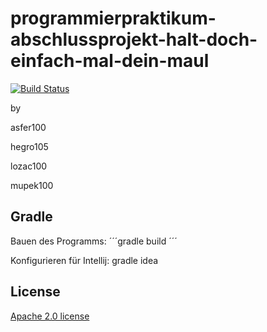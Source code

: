 # programmierpraktikum-abschlussprojekt-halt-doch-einfach-mal-dein-maul

[![Build Status](https://travis-ci.org/ProPra16/programmierpraktikum-abschlussprojekt-halt-doch-einfach-mal-dein-maul.svg?branch=gradle)](https://travis-ci.org/ProPra16/programmierpraktikum-abschlussprojekt-halt-doch-einfach-mal-dein-maul)

by

asfer100

hegro105

lozac100

mupek100

## Gradle
Bauen des Programms: ´´´gradle build ´´´

Konfigurieren für Intellij: gradle idea

## License

 [Apache 2.0 license](https://github.com/ProPra16/programmierpraktikum-abschlussprojekt-halt-doch-einfach-mal-dein-maul/blob/master/LICENSE)

